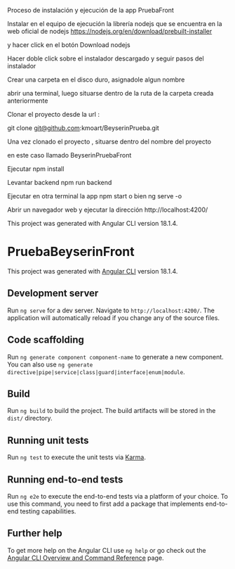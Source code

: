 Proceso de instalación y ejecución de la app PruebaFront

Instalar en el equipo de ejecución la librería nodejs que se encuentra en la web oficial de nodejs https://nodejs.org/en/download/prebuilt-installer

y hacer click en el botón Download nodejs

Hacer doble click sobre el instalador descargado y seguir pasos del instalador

Crear una carpeta en el disco duro, asignadole algun nombre

abrir una terminal, luego situarse dentro de la ruta de la carpeta creada anteriormente

Clonar el proyecto desde la url :

  git clone git@github.com:kmoart/BeyserinPrueba.git

Una vez clonado el proyecto , situarse dentro del nombre del proyecto

en este caso llamado BeyserinPruebaFront

Ejecutar npm install

Levantar backend npm run backend

Ejecutar en otra terminal la app npm start o bien ng serve -o

Abrir un navegador web y ejecutar la dirección http://localhost:4200/

This project was generated with Angular CLI version 18.1.4.


# PruebaBeyserinFront

This project was generated with [Angular CLI](https://github.com/angular/angular-cli) version 18.1.4.

## Development server

Run `ng serve` for a dev server. Navigate to `http://localhost:4200/`. The application will automatically reload if you change any of the source files.

## Code scaffolding

Run `ng generate component component-name` to generate a new component. You can also use `ng generate directive|pipe|service|class|guard|interface|enum|module`.

## Build

Run `ng build` to build the project. The build artifacts will be stored in the `dist/` directory.

## Running unit tests

Run `ng test` to execute the unit tests via [Karma](https://karma-runner.github.io).

## Running end-to-end tests

Run `ng e2e` to execute the end-to-end tests via a platform of your choice. To use this command, you need to first add a package that implements end-to-end testing capabilities.

## Further help

To get more help on the Angular CLI use `ng help` or go check out the [Angular CLI Overview and Command Reference](https://angular.dev/tools/cli) page.
